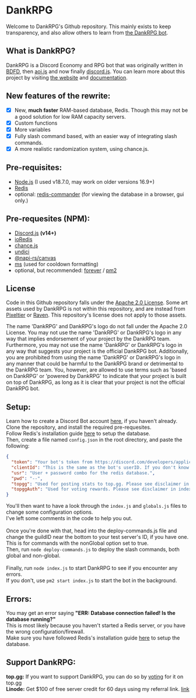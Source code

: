 # DankRPG

Welcome to DankRPG's Github repository. This mainly exists to keep transparency,
and also allow others to learn from [the DankRPG bot](https://dankrpg.xyz).

## What is DankRPG?

DankRPG is a Discord Economy and RPG bot that was originally written in [BDFD](https://botdesignerdiscord.com/),
then [aoi.js](https://aoi.js.org) and now finally [discord.js](https://discord.js.org). You can learn more about this project by visiting [the website](https://dankrpg.xyz) and [documentation](https://docs.dankrpg.xyz).

## New features of the rewrite:

- [x] New, **much faster** RAM-based database, Redis. Though this may not be a good solution for low RAM capacity servers.
- [x] Custom functions
- [x] More variables
- [x] Fully slash command based, with an easier way of integrating slash commands.
- [x] A more realistic randomization system, using chance.js.

## Pre-requisites:

- [Node.js](https://nodejs.org/en/) (I used v18.7.0, may work on older versions 16.9+)
- [Redis](https://redis.io/)
- optional: [redis-commander](https://npmjs.com/package/redis-commander) (for viewing the database in a browser, gui only.)

## Pre-requesites (NPM):

- [Discord.js](https://discord.js.org) **(v14+)**
- [ioRedis](https://npmjs.com/package/ioredis)
- [chance.js](https://npmjs.com/package/chance)
- [undici](https://npmjs.com/package/undici)
- [@napi-rs/canvas](https://npmjs.com/package/@napi-rs/canvas)
- [ms](https://npmjs.com/package/ms) (used for cooldown formatting)
- optional, but recommended: [forever](https://www.npmjs.com/package/forever) / [pm2](https://www.npmjs.com/package/pm2)

## License
Code in this Github repository falls under the [Apache 2.0 License](https://choosealicense.com/licenses/apache-2.0/). 
Some art assets used by DankRPG is not within this repository, and are instead from [Pixeltier](https://pixeltier.itch.io/) or [Raven](https://clockworkraven.itch.io/). This repository's license does not apply to those assets.

The name 'DankRPG' and DankRPG's logo do not fall under the Apache 2.0 License. You may not use the name 'DankRPG' or DankRPG's logo in any way that implies endorsement of your project by the DankRPG team. Furthermore, you may not use the name 'DankRPG' or DankRPG's logo in any way that suggests your project is the official DankRPG bot. Additionally, you are prohibited from using the name 'DankRPG' or DankRPG's logo in any manner that could be harmful to the DankRPG brand or detrimental to the DankRPG team. You, however, are allowed to use terms such as 'based on DankRPG' or 'powered by DankRPG' to indicate that your project is built on top of DankRPG, as long as it is clear that your project is not the official DankRPG bot.
## Setup:

Learn how to create a Discord Bot account [here](https://discordjs.guide/preparations/setting-up-a-bot-application.html), if you haven't already. \
Clone the repository, and install the required pre-requesites. \
Follow Redis's installation guide [here](https://redis.io/topics/quickstart) to setup the database. \
Then, create a file named `config.json` in the root directory, and paste the following:

```json
{
  "token": "Your bot's token from https://discord.com/developers/applications",
  "clientId": "This is the same as the bot's userID. If you don't know how to get it, just use the link above as well.",
  "usr": "User + password combo for the redis database.",
  "pwd": "--",
  "topgg": "Used for posting stats to top.gg. Please see disclaimer in index.js.",
  "topggAuth": "Used for voting rewards. Please see disclaimer in index.js."
}
```

You'll then want to have a look through the `index.js` and `globals.js` files to change some configuration options. \
I've left some comments in the code to help you out. \
\
Once you're done with that, head into the deploy-commands.js file and change the guildID near the bottom to your test server's ID, if you have one. \
This is for commands with the nonGlobal option set to true. \
Then, run `node deploy-commands.js` to deploy the slash commands, both global and non-global. \
\
Finally, run `node index.js` to start DankRPG to see if you encounter any errors. \
If you don't, use `pm2 start index.js` to start the bot in the background.

## Errors:

You may get an error saying **"ERR: Database connection failed! Is the database running?"** \
This is most likely because you haven't started a Redis server, or you have the wrong configuration/firewall. \
Make sure you have followed Redis's installation guide [here](https://redis.io/topics/quickstart) to setup the database.

## Support DankRPG:

**top.gg:** If you want to support DankRPG, you can do so by [voting](https://top.gg/bot/855479925863481345/vote) for it on top.gg \
**Linode:** Get $100 of free server credit for 60 days using my referral link. [link](https://www.linode.com/lp/refer/?r=2f0b0fc7f85a9c71619bd2f30b9e970e60b2c168)

